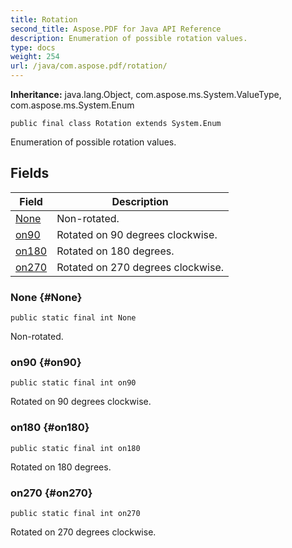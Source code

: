 ```yaml
---
title: Rotation
second_title: Aspose.PDF for Java API Reference
description: Enumeration of possible rotation values.
type: docs
weight: 254
url: /java/com.aspose.pdf/rotation/
---
```

**Inheritance:**
java.lang.Object, com.aspose.ms.System.ValueType, com.aspose.ms.System.Enum
```
public final class Rotation extends System.Enum
```

Enumeration of possible rotation values.
## Fields

| Field | Description |
| --- | --- |
| [None](#None) | Non-rotated. |
| [on90](#on90) | Rotated on 90 degrees clockwise. |
| [on180](#on180) | Rotated on 180 degrees. |
| [on270](#on270) | Rotated on 270 degrees clockwise. |
### None {#None}
```
public static final int None
```


Non-rotated.

### on90 {#on90}
```
public static final int on90
```


Rotated on 90 degrees clockwise.

### on180 {#on180}
```
public static final int on180
```


Rotated on 180 degrees.

### on270 {#on270}
```
public static final int on270
```


Rotated on 270 degrees clockwise.


